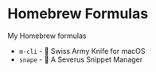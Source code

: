 # Homebrew Formulas

My Homebrew formulas
- `m-cli` -  Swiss Army Knife for macOS
- `snape` - 🧙 A Severus Snippet Manager
